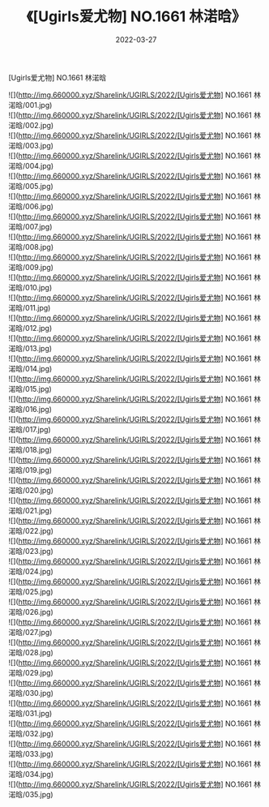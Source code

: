 ﻿---
layout: post
title:  《[Ugirls爱尤物] NO.1661 林渃晗》
date:   2022-03-27
img: http://img.660000.xyz/Sharelink/UGIRLS/2022/[Ugirls爱尤物] NO.1661 林渃晗/000.jpg
categories: [美女, 清纯, 唯美]
---

[Ugirls爱尤物] NO.1661 林渃晗

 ![](http://img.660000.xyz/Sharelink/UGIRLS/2022/[Ugirls爱尤物] NO.1661 林渃晗/001.jpg) <br>![](http://img.660000.xyz/Sharelink/UGIRLS/2022/[Ugirls爱尤物] NO.1661 林渃晗/002.jpg) <br>![](http://img.660000.xyz/Sharelink/UGIRLS/2022/[Ugirls爱尤物] NO.1661 林渃晗/003.jpg) <br>![](http://img.660000.xyz/Sharelink/UGIRLS/2022/[Ugirls爱尤物] NO.1661 林渃晗/004.jpg) <br>![](http://img.660000.xyz/Sharelink/UGIRLS/2022/[Ugirls爱尤物] NO.1661 林渃晗/005.jpg) <br>![](http://img.660000.xyz/Sharelink/UGIRLS/2022/[Ugirls爱尤物] NO.1661 林渃晗/006.jpg) <br>![](http://img.660000.xyz/Sharelink/UGIRLS/2022/[Ugirls爱尤物] NO.1661 林渃晗/007.jpg) <br>![](http://img.660000.xyz/Sharelink/UGIRLS/2022/[Ugirls爱尤物] NO.1661 林渃晗/008.jpg) <br>![](http://img.660000.xyz/Sharelink/UGIRLS/2022/[Ugirls爱尤物] NO.1661 林渃晗/009.jpg) <br>![](http://img.660000.xyz/Sharelink/UGIRLS/2022/[Ugirls爱尤物] NO.1661 林渃晗/010.jpg) <br>![](http://img.660000.xyz/Sharelink/UGIRLS/2022/[Ugirls爱尤物] NO.1661 林渃晗/011.jpg) <br>![](http://img.660000.xyz/Sharelink/UGIRLS/2022/[Ugirls爱尤物] NO.1661 林渃晗/012.jpg) <br>![](http://img.660000.xyz/Sharelink/UGIRLS/2022/[Ugirls爱尤物] NO.1661 林渃晗/013.jpg) <br>![](http://img.660000.xyz/Sharelink/UGIRLS/2022/[Ugirls爱尤物] NO.1661 林渃晗/014.jpg) <br>![](http://img.660000.xyz/Sharelink/UGIRLS/2022/[Ugirls爱尤物] NO.1661 林渃晗/015.jpg) <br>![](http://img.660000.xyz/Sharelink/UGIRLS/2022/[Ugirls爱尤物] NO.1661 林渃晗/016.jpg) <br>![](http://img.660000.xyz/Sharelink/UGIRLS/2022/[Ugirls爱尤物] NO.1661 林渃晗/017.jpg) <br>![](http://img.660000.xyz/Sharelink/UGIRLS/2022/[Ugirls爱尤物] NO.1661 林渃晗/018.jpg) <br>![](http://img.660000.xyz/Sharelink/UGIRLS/2022/[Ugirls爱尤物] NO.1661 林渃晗/019.jpg) <br>![](http://img.660000.xyz/Sharelink/UGIRLS/2022/[Ugirls爱尤物] NO.1661 林渃晗/020.jpg) <br>![](http://img.660000.xyz/Sharelink/UGIRLS/2022/[Ugirls爱尤物] NO.1661 林渃晗/021.jpg) <br>![](http://img.660000.xyz/Sharelink/UGIRLS/2022/[Ugirls爱尤物] NO.1661 林渃晗/022.jpg) <br>![](http://img.660000.xyz/Sharelink/UGIRLS/2022/[Ugirls爱尤物] NO.1661 林渃晗/023.jpg) <br>![](http://img.660000.xyz/Sharelink/UGIRLS/2022/[Ugirls爱尤物] NO.1661 林渃晗/024.jpg) <br>![](http://img.660000.xyz/Sharelink/UGIRLS/2022/[Ugirls爱尤物] NO.1661 林渃晗/025.jpg) <br>![](http://img.660000.xyz/Sharelink/UGIRLS/2022/[Ugirls爱尤物] NO.1661 林渃晗/026.jpg) <br>![](http://img.660000.xyz/Sharelink/UGIRLS/2022/[Ugirls爱尤物] NO.1661 林渃晗/027.jpg) <br>![](http://img.660000.xyz/Sharelink/UGIRLS/2022/[Ugirls爱尤物] NO.1661 林渃晗/028.jpg) <br>![](http://img.660000.xyz/Sharelink/UGIRLS/2022/[Ugirls爱尤物] NO.1661 林渃晗/029.jpg) <br>![](http://img.660000.xyz/Sharelink/UGIRLS/2022/[Ugirls爱尤物] NO.1661 林渃晗/030.jpg) <br>![](http://img.660000.xyz/Sharelink/UGIRLS/2022/[Ugirls爱尤物] NO.1661 林渃晗/031.jpg) <br>![](http://img.660000.xyz/Sharelink/UGIRLS/2022/[Ugirls爱尤物] NO.1661 林渃晗/032.jpg) <br>![](http://img.660000.xyz/Sharelink/UGIRLS/2022/[Ugirls爱尤物] NO.1661 林渃晗/033.jpg) <br>![](http://img.660000.xyz/Sharelink/UGIRLS/2022/[Ugirls爱尤物] NO.1661 林渃晗/034.jpg) <br>![](http://img.660000.xyz/Sharelink/UGIRLS/2022/[Ugirls爱尤物] NO.1661 林渃晗/035.jpg) <br>